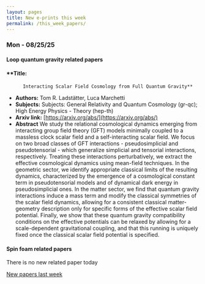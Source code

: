 ```yaml
---
layout: pages
title: New e-prints this week
permalink: /this_week_papers/
---
```




### Mon - 08/25/25

#### Loop quantum gravity related papers

#### **Title:
          Interacting Scalar Field Cosmology from Full Quantum Gravity**
 - **Authors:** Tom R. Ladstätter, Luca Marchetti
 - **Subjects:** Subjects:
General Relativity and Quantum Cosmology (gr-qc); High Energy Physics - Theory (hep-th)
 - **Arxiv link:** [https://arxiv.org/abs/](https://arxiv.org/abs/)
 - **Abstract**
 We study the relational cosmological dynamics emerging from interacting group field theory (GFT) models minimally coupled to a massless clock scalar field and a self-interacting scalar field. We focus on two broad classes of GFT interactions - pseudosimplicial and pseudotensorial - which generalize simplicial and tensorial interactions, respectively. Treating these interactions perturbatively, we extract the effective cosmological dynamics using mean-field techniques. In the geometric sector, we identify appropriate classical limits of the resulting dynamics, characterized by the emergence of a cosmological constant term in pseudotensorial models and of dynamical dark energy in pseudosimplicial ones. In the matter sector, we find that quantum gravity interactions induce a mass term and modify the classical symmetries of the scalar field dynamics, allowing for a consistent classical matter-geometry description only for specific forms of the effective scalar field potential. Finally, we show that these quantum gravity compatibility conditions on the effective potentials can be relaxed by allowing for a scale-dependent gravitational coupling, and that this running is uniquely fixed once the classical scalar field potential is specified. 

#### Spin foam related papers

There is no new related paper today 




[New papers last week]({{site.url}}/archived/weekly/pre-prints/2025/08/25/archived_weekly_papers.html)
